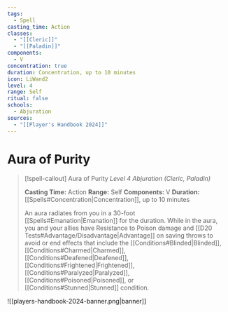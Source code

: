 ```yaml
---
tags:
  - Spell
casting_time: Action
classes:
  - "[[Cleric]]"
  - "[[Paladin]]"
components:
  - V
concentration: true
duration: Concentration, up to 10 minutes
icon: LiWand2
level: 4
range: Self
ritual: false
schools:
  - Abjuration
sources:
  - "[[Player's Handbook 2024]]"
---
```


# Aura of Purity

>[!spell-callout] Aura of Purity
>_Level 4 Abjuration (Cleric, Paladin)_
>
>**Casting Time:** Action
>**Range:** Self
>**Components:** V
>**Duration:** [[Spells#Concentration\|Concentration]], up to 10 minutes
>
>An aura radiates from you in a 30-foot [[Spells#Emanation\|Emanation]] for the duration. While in the aura, you and your allies have Resistance to Poison damage and [[D20 Tests#Advantage/Disadvantage\|Advantage]] on saving throws to avoid or end effects that include the [[Conditions#Blinded\|Blinded]], [[Conditions#Charmed\|Charmed]], [[Conditions#Deafened\|Deafened]], [[Conditions#Frightened\|Frightened]], [[Conditions#Paralyzed\|Paralyzed]], [[Conditions#Poisoned\|Poisoned]], or [[Conditions#Stunned\|Stunned]] condition.


![[players-handbook-2024-banner.png|banner]]
